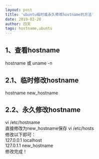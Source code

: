 ```yaml
---
layout: post
title: 'ubuntu临时或永久修改hostname的方法'
date: 2019-02-20
author: 四天
tags: hostname,ubuntu 
---
```


## 1、查看hostname ##
hostname 或 uname -n
## 2.1、临时修改hostname ##
hostname new_hostname
## 2.2、永久修改hostname ##
vi /etc/hostname  
直接修改为new_hostname保存
vi /etc/hosts  
修改以下即可：  
127.0.0.1 localhost  
127.0.1.1 new_hostname  
修改完成！
